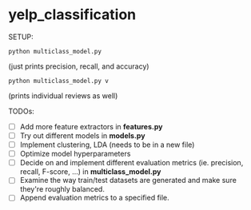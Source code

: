 # yelp_classification
SETUP:

`python multiclass_model.py`    

(just prints precision, recall, and accuracy)

`python multiclass_model.py v`  

(prints individual reviews as well)


TODOs:
- [ ] Add more feature extractors in **features.py**
- [ ] Try out different models in **models.py**
- [ ] Implement clustering, LDA (needs to be in a new file)
- [ ] Optimize model hyperparameters
- [ ] Decide on and implement different evaluation metrics (ie. precision, recall, F-score, ...) in **multiclass_model.py**
- [ ] Examine the way train/test datasets are generated and make sure they're roughly balanced.
- [ ] Append evaluation metrics to a specified file.
